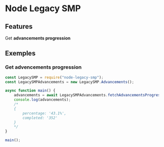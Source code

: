 # Node Legacy SMP

## Features

Get **advancements progression**

## Exemples

### Get advencements progression

```js
const LegacySMP = require("node-legacy-smp");
const LegacySMPAdvancements = new LegacySMP.Advancements();

async function main() {
    advancements = await LegacySMPAdvancements.fetchAdvancementsProgression(); // Fetch advancements progression
    console.log(advancements);
    /*
    {
        percentage: '43.1%',
        completed: '352'
    }
    */
}

main();
```
